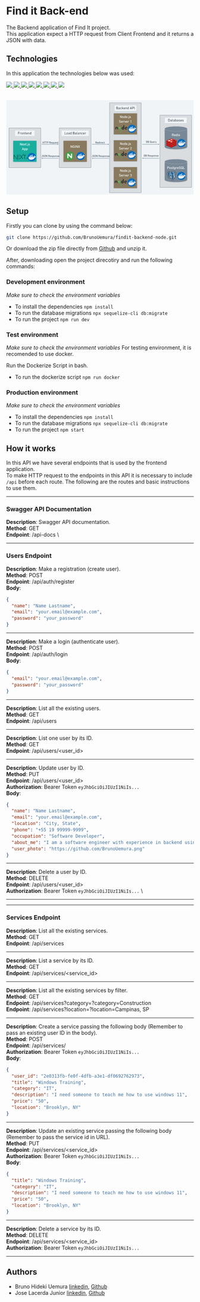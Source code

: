 # Find it Back-end

The Backend application of Find It project. \
This application expect a HTTP request from Client Frontend and it returns a JSON with data.

## Technologies

In this application the technologies below was used:

<a href="https://nodejs.org/en/" target="_blank">
  <img src="https://cdn.iconscout.com/icon/free/png-512/node-js-1174925.png" width="32px" heigth="32px"> 
</a>
<a href="https://expressjs.com/pt-br/" target="_blank">
  <img src="https://img2.pngio.com/express-js-png-5-png-image-expressjs-png-800_800.png" width="32px" heigth="32px"> 
</a>
<a href="https://sequelize.org/" target="_blank">
  <img src="https://sequelize.org/v3/images/logo-small.png" width="32.52px" heigth="30px">
</a>
<a href="https://www.postgresql.org/" target="_blank">
  <img src="https://www.postgresql.org/media/img/about/press/elephant.png" width="30px" heigth="30px">
</a>
<a href="https://redis.io/" target="_blank">
  <img src="https://img.icons8.com/color/452/redis.png" width="30px" heigth="30px">
</a>
<a href="https://www.nginx.com/" target="_blank">
  <img src="https://img.icons8.com/color/452/nginx.png" width="30px" heigth="30px">
</a>
<a href="https://www.docker.com/" target="_blank">
  <img src="https://www.docker.com/sites/default/files/d8/2019-07/vertical-logo-monochromatic.png" width="30px" heigth="30px">
</a>
<a href="https://heroku.com/" target="_blank">
  <img src="https://image.flaticon.com/icons/png/512/873/873120.png" width="30px" heigth="30px">
</a>
<br></br>

![alt text](./docs/backend-architecture.png)

## Setup

Firstly you can clone by using the command below:

```bash
git clone https://github.com/BrunoUemura/findit-backend-node.git
```

Or download the zip file directly from [Github](https://github.com/BrunoUemura/findit-backend-node/archive/refs/heads/master.zip) and unzip it.

After, downloading open the project direcotiry and run the following commands:

### Development environment

_Make sure to check the environment variables_

- To install the dependencies `npm install`
- To run the database migrations `npx sequelize-cli db:migrate`
- To run the project `npm run dev`

### Test environment

_Make sure to check the environment variables_
For testing environment, it is recomended to use docker.

Run the Dockerize Script in bash.

- To run the dockerize script `npm run docker`

### Production environment

_Make sure to check the environment variables_

- To install the dependencies `npm install`
- To run the database migrations `npx sequelize-cli db:migrate`
- To run the project `npm start`

## How it works

In this API we have several endpoints that is used by the frontend application. \
To make HTTP request to the endpoints in this API it is necessary to include `/api` before each route. The following are the routes and basic instructions to use them.

---

### Swagger API Documentation

**Description**: Swagger API documentation. \
**Method**: GET \
**Endpoint**: /api-docs \

---

### Users Endpoint

**Description**: Make a registration (create user). \
**Method**: POST \
**Endpoint**: /api/auth/register \
**Body**:

```json
{
  "name": "Name Lastname",
  "email": "your.email@example.com",
  "password": "your_password"
}
```

---

**Description**: Make a login (authenticate user). \
**Method**: POST \
**Endpoint**: /api/auth/login \
**Body**:

```json
{
  "email": "your.email@example.com",
  "password": "your_password"
}
```

---

**Description**: List all the existing users. \
**Method**: GET \
**Endpoint**: /api/users

---

**Description**: List one user by its ID. \
**Method**: GET \
**Endpoint**: /api/users/<user_id>

---

**Description**: Update user by ID. \
**Method**: PUT \
**Endpoint**: /api/users/<user_id> \
**Authorization**: Bearer Token `eyJhbGciOiJIUzI1NiIs...` \
**Body**:

```json
{
  "name": "Name Lastname",
  "email": "your.email@example.com",
  "location": "City, State",
  "phone": "+55 19 99999-9999",
  "occupation": "Software Developer",
  "about_me": "I am a software engineer with experience in backend using Node.js + Express",
  "user_photo": "https://github.com/BrunoUemura.png"
}
```

---

**Description**: Delete a user by ID. \
**Method**: DELETE \
**Endpoint**: /api/users/<user_id> \
**Authorization**: Bearer Token `eyJhbGciOiJIUzI1NiIs...` \

---

---

### Services Endpoint

**Description**: List all the existing services. \
**Method**: GET \
**Endpoint**: /api/services

---

**Description**: List a service by its ID. \
**Method**: GET \
**Endpoint**: /api/services/<service_id>

---

**Description**: List all the existing services by filter. \
**Method**: GET \
**Endpoint**: /api/services?category=?category=Construction \
**Endpoint**: /api/services?location=?location=Campinas, SP

---

**Description**: Create a service passing the following body (Remember to pass an existing user ID in the body). \
**Method**: POST \
**Endpoint**: /api/services/ \
**Authorization**: Bearer Token `eyJhbGciOiJIUzI1NiIs...` \
**Body**:

```json
{
  "user_id": "2e0313fb-fe0f-4dfb-a3e1-df0692762973",
  "title": "Windows Training",
  "category": "IT",
  "description": "I need someone to teach me how to use windows 11",
  "price": "50",
  "location": "Brooklyn, NY"
}
```

---

**Description**: Update an existing service passing the following body (Remember to pass the service id in URL). \
**Method**: PUT \
**Endpoint**: /api/services/<service_id> \
**Authorization**: Bearer Token `eyJhbGciOiJIUzI1NiIs...` \
**Body**:

```json
{
  "title": "Windows Training",
  "category": "IT",
  "description": "I need someone to teach me how to use windows 11",
  "price": "50",
  "location": "Brooklyn, NY"
}
```

---

**Description**: Delete a service by its ID. \
**Method**: DELETE \
**Endpoint**: /api/services/<service_id> \
**Authorization**: Bearer Token `eyJhbGciOiJIUzI1NiIs...`

---

## Authors

- Bruno Hideki Uemura [linkedin](https://www.linkedin.com/in/bruno-hideki-uemura-918589139/), [Github](https://github.com/BrunoUemura)
- Jose Lacerda Junior [linkedin](https://www.linkedin.com/in/jos%C3%A9-lacerdajr98/), [Github](https://github.com/joselacerdajunior)
